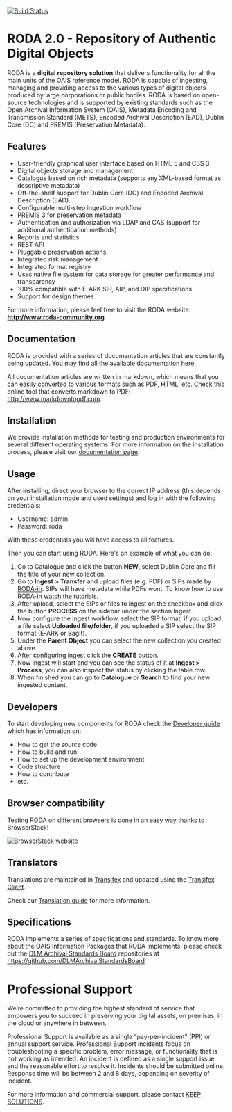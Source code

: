 [![Build Status](https://travis-ci.org/keeps/roda.png?branch=master)](https://travis-ci.org/keeps/roda)

RODA 2.0 - Repository of Authentic Digital Objects
==============================================
RODA is a **digital repository solution** that delivers functionality for all the main units of the OAIS reference model. RODA is capable of ingesting, managing and providing access to the various types of digital objects produced by large corporations or public bodies. RODA is based on open-source technologies and is supported by existing standards such as the Open Archival Information System (OAIS), Metadata Encoding and Transmission Standard (METS), Encoded Archival Description (EAD), Dublin Core (DC) and PREMIS (Preservation Metadata).

## Features

* User-friendly graphical user interface based on HTML 5 and CSS 3
* Digital objects storage and management
* Catalogue based on rich metadata (supports any XML-based format as descriptive metadata)
* Off-the-shelf support for Dublin Core (DC) and Encoded Archival Description (EAD).
* Configurable multi-step ingestion workflow
* PREMIS 3 for preservation metadata
* Authentication and authorization via LDAP and CAS (support for additional authentication methods)
* Reports and statistics
* REST API
* Pluggable preservation actions
* Integrated risk management
* Integrated format registry
* Uses native file system for data storage for greater performance and transparency
* 100% compatible with E-ARK SIP, AIP, and DIP specifications
* Support for design themes

For more information, please feel free to visit the RODA website:
**<http://www.roda-community.org>**


## Documentation

RODA is provided with a series of documentation articles that are constantly being updated. You may find all the available documentation [here](https://github.com/keeps/roda/tree/master/documentation/README.md).

All documentation articles are written in markdown, which means that you can easily converted to various formats such as PDF, HTML, etc. Check this online tool that converts markdown to PDF: <http://www.markdowntopdf.com>.

## Installation

We provide installation methods for testing and production environments for several different operating systems. For more information on the installation process, please visit our [documentation page](https://github.com/keeps/roda/tree/master/documentation/README.md).

## Usage

After installing, direct your browser to the correct IP address (this depends on your installation mode and used settings) and log in with the following credentials:

* Username: admin
* Password: roda

With these credentials you will have access to all features.

Then you can start using RODA. Here's an example of what you can do:

1. Go to Catalogue and click the button **NEW**, select Dublin Core and fill the title of your new collection.
2. Go to **Ingest > Transfer** and upload files (e.g. PDF) or SIPs made by [RODA-in](http://rodain.roda-community.org/). SIPs will have metadata while PDFs wont. To know how to use RODA-in [watch the tutorials](http://rodain.roda-community.org/).
3. After upload, select the SIPs or files to ingest on the checkbox and click the button **PROCESS** on the sidebar under the section Ingest.
4. Now configure the ingest workflow, select the SIP format, if you upload a file select **Uploaded file/folder**, if you uploaded a SIP select the SIP format (E-ARK or BagIt).
5. Under the **Parent Object** you can select the new collection you created above.
6. After configuring ingest click the **CREATE** button.
7. Now ingest will start and you can see the status of it at **Ingest > Process**, you can also inspect the status by clicking the table row.
8. When finished you can go to **Catalogue** or **Search** to find your new ingested content.

## Developers

To start developing new components for RODA check the [Developer guide](https://github.com/keeps/roda/blob/master/documentation/Developers_Guide.md) which has information on:

- How to get the source code
- How to build and run
- How to set up the development environment
- Code structure
- How to contribute
- etc.

## Browser compatibility

Testing RODA on different browsers is done in an easy way thanks to BrowserStack!

[![BrowserStack website](https://user-images.githubusercontent.com/98429/40908885-f1559ca4-67df-11e8-8a98-8b0b57d3febb.png)](http://browserstack.com/)

## Translators

Translations are maintained in [Transifex](https://www.transifex.com/roda-1/roda2) and updated using the [Transifex Client](http://docs.transifex.com/client/).

Check our [Translation guide](https://github.com/keeps/roda/blob/master/documentation/Translation_Guide.md) for more information.

## Specifications

RODA implements a series of specifications and standards. To know more about the OAIS Information Packages that RODA implements, please check out the [DLM Archival Standards Board](http://www.dasboard.eu) repositories at https://github.com/DLMArchivalStandardsBoard


# Professional Support

We’re committed to providing the highest standard of service that empowers you to succeed in preserving your digital assets, on premises, in the cloud or anywhere in between.

Professional Support is available as a single “pay-per-incident” (PPI) or annual support service. Professional Support incidents focus on troubleshooting a specific problem, error message, or functionality that is not working as intended. An incident is defined as a single support issue and the reasonable effort to resolve it. Incidents should be submitted online. Response time will be between 2 and 8 days, depending on severity of incident.

For more information and commercial support, please contact [KEEP SOLUTIONS](http://www.keep.pt).

